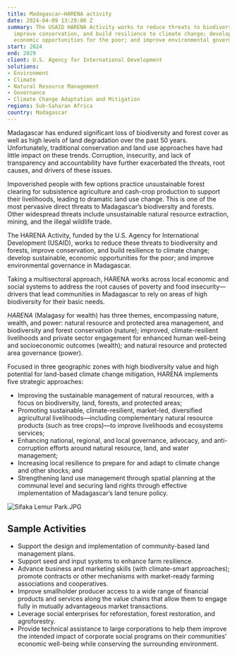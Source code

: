 ```yaml
---
title: Madagascar—HARENA activity
date: 2024-04-09 13:29:00 Z
summary: The USAID HARENA Activity works to reduce threats to biodiversity and forests,
  improve conservation, and build resilience to climate change; develop sustainable,
  economic opportunities for the poor; and improve environmental governance in Madagascar.
start: 2024
end: 2029
client: U.S. Agency for International Development
solutions:
- Environment
- Climate
- Natural Resource Management
- Governance
- Climate Change Adaptation and Mitigation
regions: Sub-Saharan Africa
country: Madagascar
---
```


Madagascar has endured significant loss of biodiversity and forest cover as well as high levels of land degradation over the past 50 years. Unfortunately, traditional conservation and land use approaches have had little impact on these trends. Corruption, insecurity, and lack of transparency and accountability have further exacerbated the threats, root causes, and drivers of these issues. 

Impoverished people with few options practice unsustainable forest clearing for subsistence agriculture and cash-crop production to support their livelihoods, leading to dramatic land use change. This is one of the most pervasive direct threats to Madagascar’s biodiversity and forests. Other widespread threats include unsustainable natural resource extraction, mining, and the illegal wildlife trade. 

The HARENA Activity, funded by the U.S. Agency for International Development (USAID), works to reduce these threats to biodiversity and forests, improve conservation, and build resilience to climate change; develop sustainable, economic opportunities for the poor; and improve environmental governance in Madagascar.
 
Taking a multisectoral approach, HARENA works across local economic and social systems to address the root causes of poverty and food insecurity—drivers that lead communities in Madagascar to rely on areas of high biodiversity for their basic needs.
 
*HARENA* (Malagasy for wealth) has three themes, encompassing nature, wealth, and power: natural resource and protected area management, and biodiversity and forest conservation (nature); improved, climate-resilient livelihoods and private sector engagement for enhanced human well-being and socioeconomic outcomes (wealth); and natural resource and protected area governance (power).
 
Focused in three geographic zones with high biodiversity value and high potential for land-based climate change mitigation, HARENA implements five strategic approaches:
 
* Improving the sustainable management of natural resources, with a focus on biodiversity, land, forests, and protected areas;
* Promoting sustainable, climate-resilient, market-led, diversified agricultural livelihoods—including complementary natural resource products (such as tree crops)—to improve livelihoods and ecosystems services;
* Enhancing national, regional, and local governance, advocacy, and anti-corruption efforts around natural resource, land, and water management;
* Increasing local resilience to prepare for and adapt to climate change and other shocks; and
* Strengthening land use management through spatial planning at the communal level and securing land rights through effective implementation of Madagascar’s land tenure policy.

![Sifaka Lemur Park.JPG](/uploads/Sifaka%20Lemur%20Park.JPG)
 
## Sample Activities

* Support the design and implementation of community-based land management plans.
* Support seed and input systems to enhance farm resilience.
* Advance business and marketing skills (with climate-smart approaches); promote contracts or other mechanisms with market-ready farming associations and cooperatives.
* Improve smallholder producer access to a wide range of financial products and services along the value chains that allow them to engage fully in mutually advantageous market transactions.
* Leverage social enterprises for reforestation, forest restoration, and agroforestry. 
* Provide technical assistance to large corporations to help them improve the intended impact of corporate social programs on their communities’ economic well-being while conserving the surrounding environment. 